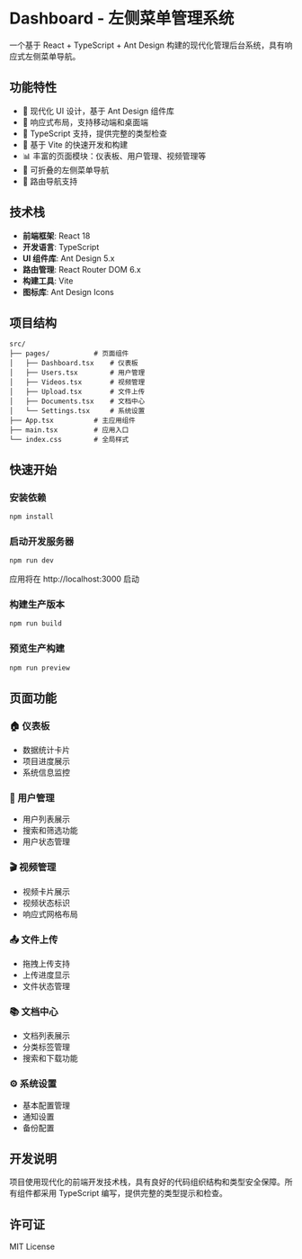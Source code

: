 # Dashboard - 左侧菜单管理系统

一个基于 React + TypeScript + Ant Design 构建的现代化管理后台系统，具有响应式左侧菜单导航。

## 功能特性

- 🎨 现代化 UI 设计，基于 Ant Design 组件库
- 📱 响应式布局，支持移动端和桌面端
- 🔧 TypeScript 支持，提供完整的类型检查
- 🚀 基于 Vite 的快速开发和构建
- 📊 丰富的页面模块：仪表板、用户管理、视频管理等
- 🎯 可折叠的左侧菜单导航
- 🔄 路由导航支持

## 技术栈

- **前端框架**: React 18
- **开发语言**: TypeScript
- **UI 组件库**: Ant Design 5.x
- **路由管理**: React Router DOM 6.x
- **构建工具**: Vite
- **图标库**: Ant Design Icons

## 项目结构

```
src/
├── pages/           # 页面组件
│   ├── Dashboard.tsx    # 仪表板
│   ├── Users.tsx        # 用户管理
│   ├── Videos.tsx       # 视频管理
│   ├── Upload.tsx       # 文件上传
│   ├── Documents.tsx    # 文档中心
│   └── Settings.tsx     # 系统设置
├── App.tsx          # 主应用组件
├── main.tsx         # 应用入口
└── index.css        # 全局样式
```

## 快速开始

### 安装依赖

```bash
npm install
```

### 启动开发服务器

```bash
npm run dev
```

应用将在 http://localhost:3000 启动

### 构建生产版本

```bash
npm run build
```

### 预览生产构建

```bash
npm run preview
```

## 页面功能

### 🏠 仪表板
- 数据统计卡片
- 项目进度展示
- 系统信息监控

### 👥 用户管理
- 用户列表展示
- 搜索和筛选功能
- 用户状态管理

### 🎬 视频管理
- 视频卡片展示
- 视频状态标识
- 响应式网格布局

### 📤 文件上传
- 拖拽上传支持
- 上传进度显示
- 文件状态管理

### 📚 文档中心
- 文档列表展示
- 分类标签管理
- 搜索和下载功能

### ⚙️ 系统设置
- 基本配置管理
- 通知设置
- 备份配置

## 开发说明

项目使用现代化的前端开发技术栈，具有良好的代码组织结构和类型安全保障。所有组件都采用 TypeScript 编写，提供完整的类型提示和检查。

## 许可证

MIT License 